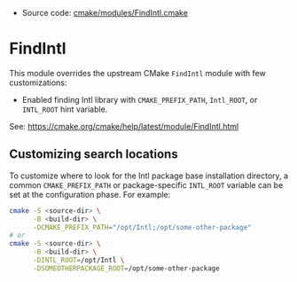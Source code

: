 <!-- This is auto-generated file. -->
* Source code: [cmake/modules/FindIntl.cmake](https://github.com/petk/php-build-system/blob/master/cmake/cmake/modules/FindIntl.cmake)

# FindIntl

This module overrides the upstream CMake `FindIntl` module with few
customizations:

* Enabled finding Intl library with `CMAKE_PREFIX_PATH`, `Intl_ROOT`, or
  `INTL_ROOT` hint variable.

See: https://cmake.org/cmake/help/latest/module/FindIntl.html

## Customizing search locations

To customize where to look for the Intl package base
installation directory, a common `CMAKE_PREFIX_PATH` or
package-specific `INTL_ROOT` variable can be set at
the configuration phase. For example:

```sh
cmake -S <source-dir> \
      -B <build-dir> \
      -DCMAKE_PREFIX_PATH="/opt/Intl;/opt/some-other-package"
# or
cmake -S <source-dir> \
      -B <build-dir> \
      -DINTL_ROOT=/opt/Intl \
      -DSOMEOTHERPACKAGE_ROOT=/opt/some-other-package
```
